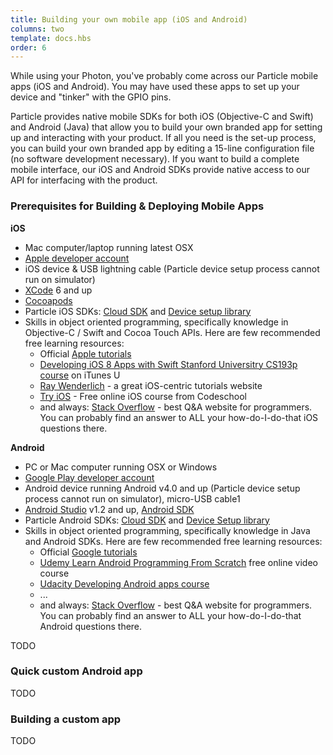 ```yaml
---
title: Building your own mobile app (iOS and Android)
columns: two
template: docs.hbs
order: 6
---
```


While using your Photon, you've probably come across our Particle mobile apps (iOS and Android). You may have used these apps to set up your device and "tinker" with the GPIO pins.

Particle provides native mobile SDKs for both iOS (Objective-C and Swift) and Android (Java) that allow you to build your own branded app for setting up and interacting with your product. If all you need is the set-up process, you can build your own branded app by editing a 15-line configuration file (no software development necessary). If you want to build a complete mobile interface, our iOS and Android SDKs provide native access to our API for interfacing with the product.

### Prerequisites for Building & Deploying Mobile Apps

**iOS**

- Mac computer/laptop running latest OSX
- [Apple developer account](https://developer.apple.com/programs/)
- iOS device & USB lightning cable (Particle device setup process cannot run on simulator)
- [XCode](https://developer.apple.com/xcode/downloads/) 6 and up
- [Cocoapods](https://cocoapods.org/)
- Particle iOS SDKs: [Cloud SDK](http://docs.particle.io/photon/ios/#ios-cloud-sdk) and [Device setup library](http://docs.particle.io/photon/ios/#ios-device-setup-library)
- Skills in object oriented programming, specifically knowledge in Objective-C / Swift and Cocoa Touch APIs. Here are few recommended free learning resources:
	- Official [Apple tutorials](https://developer.apple.com/library/ios/referencelibrary/GettingStarted/RoadMapiOS/FirstTutorial.html#//apple_ref/doc/uid/TP40011343-CH3-SW1)
	- [Developing iOS 8 Apps with Swift Stanford Universitry CS193p course](https://itunes.apple.com/us/course/developing-ios-8-apps-swift/id961180099) on iTunes U
	- [Ray Wenderlich](http://www.raywenderlich.com/) - a great iOS-centric tutorials website 
	- [Try iOS](https://www.codeschool.com/courses/try-ios) - Free online iOS course from Codeschool
	- and always: [Stack Overflow](http://stackoverflow.com/questions/tagged/ios) - best Q&A website for programmers. You can probably find an answer to ALL your how-do-I-do-that iOS questions there.


**Android**

- PC or Mac computer running OSX or Windows
- [Google Play developer account](https://support.google.com/googleplay/android-developer/answer/6112435?hl=en)
- Android device running Android v4.0 and up (Particle device setup process cannot run on simulator), micro-USB cable1
- [Android Studio](https://developer.android.com/sdk/index.html) v1.2 and up, [Android SDK](https://developer.android.com/sdk/installing/index.html) 
- Particle Android SDKs: [Cloud SDK](...) and [Device Setup library](...)
- Skills in object oriented programming, specifically knowledge in Java and Android SDKs. Here are few recommended free learning resources:
	- Official [Google tutorials](https://developer.android.com/training/basics/firstapp/index.html)
	- [Udemy Learn Android Programming From Scratch](https://www.udemy.com/learn-android-programming-from-scratch-beta/) free online video course
	- [Udacity Developing Android apps course](https://www.udacity.com/course/developing-android-apps--ud853)
	- ...
	- and always: [Stack Overflow](http://stackoverflow.com/questions/tagged/android) - best Q&A website for programmers. You can probably find an answer to ALL your how-do-I-do-that Android questions there.


TODO

### Quick custom Android app

TODO

### Building a custom app

TODO
